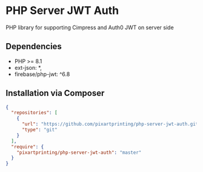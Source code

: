 # PHP Server JWT Auth

PHP library for supporting Cimpress and Auth0 JWT on server side

## Dependencies

* PHP >= 8.1
* ext-json: *,
* firebase/php-jwt: ^6.8

## Installation via Composer

```json
{
  "repositories": [
    {
      "url": "https://github.com/pixartprinting/php-server-jwt-auth.git",
      "type": "git"
    }
  ],
  "require": {
    "pixartprinting/php-server-jwt-auth": "master"
  }
}
```